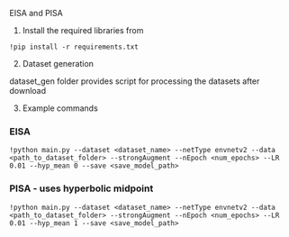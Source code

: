 
EISA and PISA


1. Install the required libraries from
```
!pip install -r requirements.txt
```
2. Dataset generation

dataset_gen folder provides script for processing the datasets after download

3. Example commands

### EISA

```
!python main.py --dataset <dataset_name> --netType envnetv2 --data <path_to_dataset_folder> --strongAugment --nEpoch <num_epochs> --LR 0.01 --hyp_mean 0 --save <save_model_path>
```

### PISA - uses hyperbolic midpoint

```
!python main.py --dataset <dataset_name> --netType envnetv2 --data <path_to_dataset_folder> --strongAugment --nEpoch <num_epochs> --LR 0.01 --hyp_mean 1 --save <save_model_path>
```
